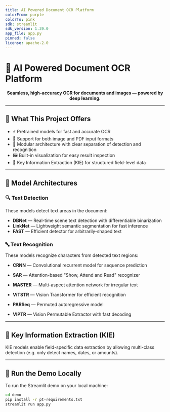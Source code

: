 ```yaml
---
title: AI Powered Document OCR Platform
colorFrom: purple
colorTo: pink
sdk: streamlit
sdk_version: 1.39.0
app_file: app.py
pinned: false
license: apache-2.0
---
```


# 🧠 AI Powered Document OCR Platform

<p align="center">
  <b>Seamless, high-accuracy OCR for documents and images — powered by deep learning.</b>
</p>

---

## 🚀 What This Project Offers

- ⚡ Pretrained models for fast and accurate OCR
- 📄 Support for both image and PDF input formats
- 🧱 Modular architecture with clear separation of detection and recognition
- 🖼️ Built-in visualization for easy result inspection
- 🧪 Key Information Extraction (KIE) for structured field-level data

---

## 🧠 Model Architectures

### 🔍 Text Detection

These models detect text areas in the document:

- **DBNet** — Real-time scene text detection with differentiable binarization
- **LinkNet** — Lightweight semantic segmentation for fast inference
- **FAST** — Efficient detector for arbitrarily-shaped text

### 🔤 Text Recognition

These models recognize characters from detected text regions:

- **CRNN** — Convolutional recurrent model for sequence prediction
- **SAR** — Attention-based "Show, Attend and Read" recognizer
- **MASTER** — Multi-aspect attention network for irregular text

- **ViTSTR** — Vision Transformer for efficient recognition
- **PARSeq** — Permuted autoregressive model
- **VIPTR** — Vision Permutable Extractor with fast decoding

---

## 🧪 Key Information Extraction (KIE)

KIE models enable field-specific data extraction by allowing multi-class detection (e.g. only detect names, dates, or amounts).

---

## 🧪 Run the Demo Locally

To run the Streamlit demo on your local machine:

```bash
cd demo
pip install -r pt-requirements.txt
streamlit run app.py
